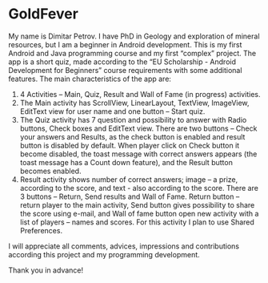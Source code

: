 # GoldFever

My name is Dimitar Petrov. I have PhD in Geology and exploration of mineral resources, but I am a beginner in Android development. This is my first Android and Java programming course and my first “complex” project. The app is a short quiz, made according to the “EU Scholarship - Android Development for Beginners” course requirements with some additional features.
The main characteristics of the app are:
1. 4 Activities – Main, Quiz, Result and Wall of Fame (in progress) activities.
2. The Main activity has ScrollView, LinearLayout, TextView, ImageView, EditText view for user name and one button – Start quiz.
3. The Quiz activity has 7 question and possibility to answer with Radio buttons, Check boxes and EditText view. There are two buttons – Check your answers and Results, as the check button is enabled and result button is disabled by default. When player click on Check button it become disabled, the toast message with correct answers appears (the toast message has a Count down feature), and the Result button becomes enabled. 
4. Result activity shows number of correct answers; image – a prize, according to the score, and text - also according to the score. There are 3 buttons – Return, Send results and Wall of Fame. Return button – return player to the main activity, Send button gives possibility to share the score using e-mail, and Wall of fame button open new activity with a list of players – names and scores. For this activity I plan to use Shared Preferences. 

I will appreciate all comments, advices, impressions and contributions according this project and my programming development. 

Thank you in advance!
